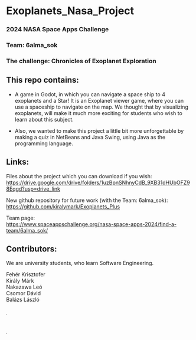 # Exoplanets_Nasa_Project

### 2024 NASA Space Apps Challenge 

### Team: 6alma_sok
  
### The challenge: Chronicles of Exoplanet Exploration  


## This repo contains:
- A game in Godot,
  in which you can navigate a space ship to
  4 exoplanets and a Star!
  It is an Exoplanet viewer game, where
  you can use a spaceship to navigate on the map.
  We thought that by visualizing exoplanets,
  will make it much more exciting for students who
  wish to learn about this subject.

- Also, we wanted to make this project a little bit more
  unforgettable by making a quiz in NetBeans and
  Java Swing, using Java as the programming language.



## Links:  
  
Files about the project which you can download if you wish:  
https://drive.google.com/drive/folders/1uzBpnSNhnyCdB_9XB31dHUbOFZ98Eqgd?usp=drive_link

New github repository for future work (with the Team: 6alma_sok):  
https://github.com/kiralymark/Exoplanets_Plus

Team page:  
https://www.spaceappschallenge.org/nasa-space-apps-2024/find-a-team/6alma_sok/


## Contributors:  
We are university students, who learn Software Engineering.  

Fehér Krisztofer  
Király Márk  
Nakazawa Leó  
Csomor Dávid  
Balázs László  










###### .



  
 

###### .
